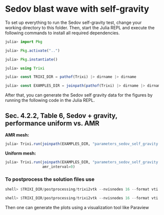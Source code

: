 # Sedov blast wave with self-gravity

To set up everything to run the Sedov self-gravity test, change your working directory to this folder.
Then, start the Julia REPL and execute the following commands to install all required
dependencies.
```julia
julia> import Pkg

julia> Pkg.activate("..")

julia> Pkg.instantiate()

julia> using Trixi

julia> const TRIXI_DIR = pathof(Trixi) |> dirname |> dirname

julia> const EXAMPLES_DIR = joinpath(pathof(Trixi) |> dirname |> dirname, "examples", "paper-self-gravitating-gas-dynamics")
```
After that, you can generate the Sedov self gravity data for the figures by running the following code in the Julia REPL.

## Sec. 4.2.2, Table 6, Sedov + gravity, performance uniform vs. AMR
**AMR mesh:**
```julia
julia> Trixi.run(joinpath(EXAMPLES_DIR, "parameters_sedov_self_gravity.toml"))
```

**Uniform mesh:**
```julia
julia> Trixi.run(joinpath(EXAMPLES_DIR, "parameters_sedov_self_gravity.toml"),
                 amr_interval=0)
```

### To postprocess the solution files use
```julia
shell> $TRIXI_DIR/postprocessing/trixi2vtk --nvisnodes 16 --format vti out/solution_euler_001145.h5

shell> $TRIXI_DIR/postprocessing/trixi2vtk --nvisnodes 16 --format vti out/solution_gravity_001145.h5
```
Then one can generate the plots using a visualization tool like Paraview
